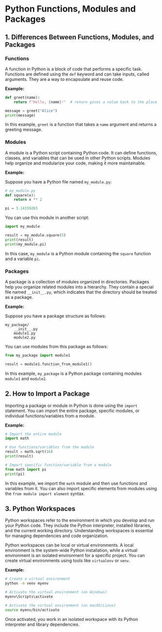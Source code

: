 # Python Functions, Modules and Packages

## 1. Differences Between Functions, Modules, and Packages

### Functions

A function in Python is a block of code that performs a specific task. Functions are defined using the `def` keyword and can take inputs, called arguments. They are a way to encapsulate and reuse code.

**Example:**

```python
def greet(name):
    return f"Hello, {name}!"  # return gives a value back to the place where the function was called

message = greet("Alice")
print(message)
```

In this example, `greet` is a function that takes a `name` argument and returns a greeting message.

### Modules

A module is a Python script containing Python code. It can define functions, classes, and variables that can be used in other Python scripts. Modules help organize and modularize your code, making it more maintainable.

**Example:**

Suppose you have a Python file named `my_module.py`:

```python
# my_module.py
def square(x):
    return x ** 2

pi = 3.14159265
```

You can use this module in another script:

```python
import my_module

result = my_module.square(5)
print(result)
print(my_module.pi)
```

In this case, `my_module` is a Python module containing the `square` function and a variable `pi`.

### Packages

A package is a collection of modules organized in directories. Packages help you organize related modules into a hierarchy. They contain a special file named `__init__.py`, which indicates that the directory should be treated as a package.

**Example:**

Suppose you have a package structure as follows:

```
my_package/
    __init__.py
    module1.py
    module2.py
```

You can use modules from this package as follows:

```python
from my_package import module1

result = module1.function_from_module1()
```

In this example, `my_package` is a Python package containing modules `module1` and `module2`.

## 2. How to Import a Package

Importing a package or module in Python is done using the `import` statement. You can import the entire package, specific modules, or individual functions/variables from a module.

**Example:**

```python
# Import the entire module
import math

# Use functions/variables from the module
result = math.sqrt(16)
print(result)

# Import specific function/variable from a module
from math import pi
print(pi)
```

In this example, we import the `math` module and then use functions and variables from it. You can also import specific elements from modules using the `from module import element` syntax.

## 3. Python Workspaces

Python workspaces refer to the environment in which you develop and run your Python code. They include the Python interpreter, installed libraries, and the current working directory. Understanding workspaces is essential for managing dependencies and code organization.

Python workspaces can be local or virtual environments. A local environment is the system-wide Python installation, while a virtual environment is an isolated environment for a specific project. You can create virtual environments using tools like `virtualenv` or `venv`.

**Example:**

```bash
# Create a virtual environment
python -m venv myenv

# Activate the virtual environment (on Windows)
myenv\Scripts\activate

# Activate the virtual environment (on macOS/Linux)
source myenv/bin/activate
```

Once activated, you work in an isolated workspace with its Python interpreter and library dependencies.
